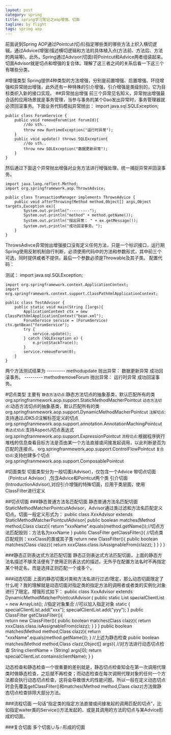 ```yaml
---
layout: post
category: spring
title: spring学习笔记之aop增强、切面
tagline: by flight
tags: spring aop
---
```

前面说到Spring AOP通过Pointcut(切点)指定哪些类的哪些方法上织入横切逻辑，通过Advice(增强)描述横切逻辑和方法的具体植入点(方法前、方法后、方法的两端等)。此外，Spring通过Advisor(切面)将Pointcut和Advice两者组装起来。切面Advisor就是切点和增强的复合体。理解了这三者之间的关系后看一下这三个有哪些分类。

<!--more-->
#增强类型
Spring提供4种类型的方法增强，分别是前置增强、后置增强、环绕增强和异常抛出增强，此外还有一种特殊的引介增强，引介增强是类级别的，它为目标类织入新的接口实现。
##异常抛出增强
前三个异常见名知义，异常抛出增强最合适的应用场景就是事务管理，当参与事务的某个Dao发出异常时，事务管理器就必须回滚事务。下面业务代码模拟异常抛出：
	import java.sql.SQLException;

	public class ForumService {
		public void removeForum(int forumId){
			//do sth..
			throw new RuntimeException("运行时异常");
		}
		public void update() throws SQLException{
			//do sth..
			throw new SQLException("数据更新异常");
		}
	}

然后通过下面这个异常抛出增强对业务方法进行增强处理，统一捕捉异常并回滚事务。

	import java.lang.reflect.Method;
	import org.springframework.aop.ThrowsAdvice;

	public class TransactionManager implements ThrowsAdvice {
		public void afterThrowing(Method method,Object[] args,Object targets,Exception ex){
			System.out.println("---------");
			System.out.println("method" + method.getName());
			System.out.println("抛出异常： " + ex.getMessage());
			System.out.println("成功回滚事务。");
		}
	}

ThrowsAdivce异常抛出增强接口没有定义任何方法，只是一个标识接口，运行期Spring使用反射机制自行判断，必须使用代码中的方法和参数形式，其中前三个可选，同时提供或者不提供，最后一个参数必须是Throwable及其子类。
配置代码：
	<bean id="transactionManager" class="cn.hdu.advisor.TransactionManager"/>
	<bean id="forumServiceTarget" class="cn.hdu.advisor.ForumService"/>
	<bean id="forumService" class="org.springframework.aop.framework.ProxyFactoryBean"
		p:interceptorNames="transactionManager"
		p:target-ref="forumServiceTarget"
		p:proxyTargetClass="true"
	/>

测试：
	import java.sql.SQLException;

	import org.springframework.context.ApplicationContext;
	import org.springframework.context.support.ClassPathXmlApplicationContext;

	public class TestAdvisor {
		public static void main(String []args){
			ApplicationContext ctx = new ClassPathXmlApplicationContext("bean.xml");
			ForumService service = (ForumService) ctx.getBean("forumService");
			try {
				service.update();
			} catch (SQLException e) {
				e.printStackTrace();
			}
			service.removeForum(0);
		}
	}

两个方法测试结果为
	---------
	methodupdate
	抛出异常： 数据更新异常
	成功回滚事务。
	---------
	methodremoveForum
	抛出异常： 运行时异常
	成功回滚事务。

#切点类型
主要有
`静态方法切点`:静态方法切点的抽象基类，默认匹配所有的类	 org.springfranmework.aop.support.StaticMethodMacherPointcut
`动态方法切点`:动态方法切点的抽象基类，默认匹配所有的类	 org.springfranmework.aop.support.DynamicMethodMacherPointcut
`注解切点`:支持通过JDK5.0注解标签定义的切点  org.springfranmework.aop.support.annotation.AnnotationMachingPointcut
`表达式切点`:支持AspectJ切点表达式	 org.springfranmework.aop.support.ExpressionPointcut
`流程切点`:根据程序执行堆栈的信息查看目标方法是否由某一个方法直接或间接发起调用，以此判断是否为匹配的连接点。	 org.springfranmework.aop.support.ControlFlowPointcut
`复合切点`:支持创建多个切点	  org.springfranmework.aop.support.ComposablePointcut

#切面类型
切面类型分为一般切面(Advisor)，仅包含一个Advice
带切点切面（Pointcut Advisor）,包含Advice和Pointcut两个类
引介切面(IntroductionAdvisor),对应引介增强的特殊切面，应用于类层面，使用ClassFilter进行定义

##切点切面
###静态普通方法名匹配切面
静态普通方法名匹配切面StaticMethodMatcherPointcutAdvisor，Advisor通过类过滤和方法名匹配定义切点。切面一般定义形式为：
	public class XxxAdvisor extends StaticMethodMatcherPointcutAdvisor{
	public boolean matches(Method method,Class clazz){
			return "xxxName".equals(method.getName());//切点方法匹配股则：方法名为xxxName
		}
	public ClassFilter getClassFilter(){		//切点类匹配规则：xxxClass的类或其子类
			return new ClassFilter(){
				public boolean matches(Class clazz){
					return xxxClass.class.isAssignableFrom(clazz);
				}
			}
		}
	}

###静态正则表达式方法匹配切面
静态正则表达式方法匹配切面，上面的静态方法名描述不够灵活便有了使用正则表达式的描述。无外乎在配置方法名时不再指定某个特定名，而是选择正则匹配一个或多个。

###动态切面
上面的静态切面对类和方法名进行过滤/限定，那么动态切面限定了什么呢？我的理解就是动态切面对指定类的指定方法的调用者或者类的实例化对象进行了限定。增强形式如下：
	public class XxxAdvisor extends DynamicMethodMatcherPointcutAdvisor｛
		public static List<String> specialClientList = new ArrayList<String>();   //指定对象集合
		//可以加入指定对象
		static {
			specialClientList.add("xxx");
			specialClientList.add("yyy");
		}
		public ClassFilter getClassFilter(){		
				return new ClassFilter(){
					public boolean matches(Class clazz){
						return xxxClass.class.isAssignableFrom(clazz);
					}
				}
			}
		public boolean matches(Method method,Class clazz){
				return "xxxName".equals(method.getName());
		}
		//上述为静态检查
		public boolean matches(Method method,Class clazz,Object[] args){     //对方法进行动态切点检查
			String clientName = (String) args[0];
			return specialClientList.contains(clientName);
		}
	｝

动态检查和静态检查一个很重要的差别就是，静态切点检查知会在第一次调用代理类时做静态检查，之后就不再检查；而动态检查在每次调用代理对象的任何一个方法都会执行动态切点检查，这将会导致很大的性能问题。所以一般在定义动态切点时会先覆盖getClassFliter()和matches(Method method,Class clazz)方法做静态切点检查排除大部分方法。


###流程切面
一句话“指定类的指定方法直接或间接发起的调用匹配的切点”，比如指定waiter类的Service()方法发起的、或是其调用的方法的切点与某Advice形成的切面。

###复合切面
多个切面∪与∩形成的切面